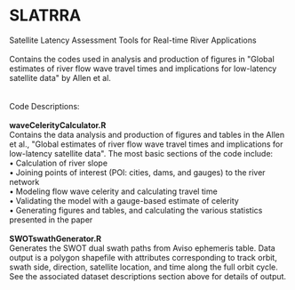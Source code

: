 # SLATRRA <br>
Satellite Latency Assessment Tools for Real-time River Applications <br>
<br>
Contains the codes used in analysis and production of figures in "Global estimates of river flow wave travel times and implications for low-latency satellite data" by Allen et al. <br>
<br><br>
Code Descriptions: <br>
<br>
<b>waveCelerityCalculator.R</b><br>
Contains the data analysis and production of figures and tables in the Allen et al., "Global estimates of river flow wave travel times and implications for low-latency satellite data". The most basic sections of the code include: <br>
•	Calculation of river slope <br>
•	Joining points of interest (POI: cities, dams, and gauges) to the river network <br>
•	Modeling flow wave celerity and calculating travel time <br>
•	Validating the model with a gauge-based estimate of celerity <br>
•	Generating figures and tables, and calculating the various statistics presented in the paper <br>
<br>
<b>SWOTswathGenerator.R</b><br>
Generates the SWOT dual swath paths from Aviso ephemeris table. Data output is a polygon shapefile with attributes corresponding to track orbit, swath side, direction, satellite location, and time along the full orbit cycle. See the associated dataset descriptions section above for details of output.

